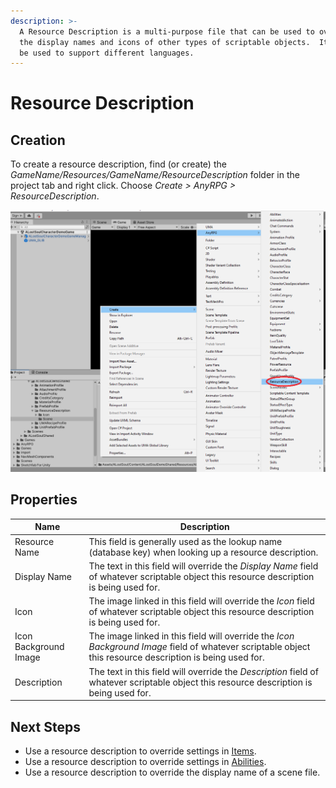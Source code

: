 ```yaml
---
description: >-
  A Resource Description is a multi-purpose file that can be used to overwrite
  the display names and icons of other types of scriptable objects.  It can also
  be used to support different languages.
---
```


# Resource Description

## Creation

To create a resource description, find (or create) the _GameName/Resources/GameName/ResourceDescription_ folder in the project tab and right click.  Choose _Create > AnyRPG > ResourceDescription_.

![](<../.gitbook/assets/image (98).png>)

## Properties

| Name                  | Description                                                                                                                                               |
| --------------------- | --------------------------------------------------------------------------------------------------------------------------------------------------------- |
| Resource Name         | This field is generally used as the lookup name (database key) when looking up a resource description.                                                    |
| Display Name          | The text in this field will override the _Display Name_ field of whatever scriptable object this resource description is being used for.                  |
| Icon                  | The image linked in this field will override the _Icon_ field of whatever scriptable object this resource description is being used for.                  |
| Icon Background Image | The image linked in this field will override the _Icon Background Image_ field of whatever scriptable object this resource description is being used for. |
| Description           | The text in this field will override the _Description_ field of whatever scriptable object this resource description is being used for.                   |

## Next Steps

* Use a resource description to override settings in [Items](items/).
* Use a resource description to override settings in [Abilities](abilities/).
* Use a resource description to override the display name of a scene file.
